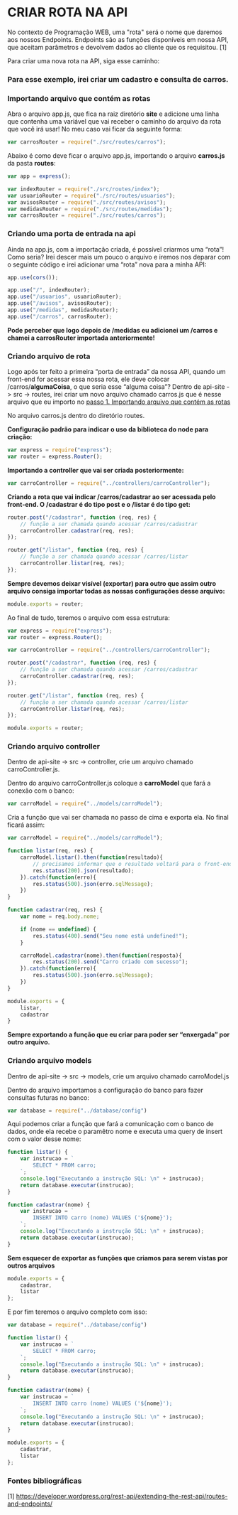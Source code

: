 # CRIAR ROTA NA API

No contexto de Programação WEB, uma "rota" será o nome que daremos aos nossos Endpoints.
Endpoints são as funções disponíveis em nossa API, que aceitam parâmetros e devolvem dados ao cliente que os requisitou. [1]

Para criar uma nova rota na API, siga esse caminho:

### Para esse exemplo, irei criar um cadastro e consulta de carros.
### Importando arquivo que contém as rotas

Abra o arquivo app.js, que fica na raiz diretório **site** e adicione uma linha que contenha uma variável que vai receber o caminho do arquivo da rota que você irá usar! No meu caso vai ficar da seguinte forma: 

```jsx
var carrosRouter = require("./src/routes/carros");
```

 Abaixo é como deve ficar o arquivo app.js, importando o arquivo **carros.js** da pasta **routes**:

```jsx
var app = express();

var indexRouter = require("./src/routes/index");
var usuarioRouter = require("./src/routes/usuarios");
var avisosRouter = require("./src/routes/avisos");
var medidasRouter = require("./src/routes/medidas");
var carrosRouter = require("./src/routes/carros");
```

### Criando uma porta de entrada na api

Ainda na app.js, com a importação criada, é possível criarmos uma “rota”! Como seria? Irei descer mais um pouco o arquivo e iremos nos deparar com o seguinte código e irei adicionar uma “rota” nova para a minha API:

```jsx
app.use(cors());

app.use("/", indexRouter);
app.use("/usuarios", usuarioRouter);
app.use("/avisos", avisosRouter);
app.use("/medidas", medidasRouter);
app.use("/carros", carrosRouter);
```

**Pode perceber que logo depois de /medidas eu adicionei um /carros e chamei a carrosRouter importada anteriormente!**

### Criando arquivo de rota

Logo após ter feito a primeira “porta de entrada” da nossa API, quando um front-end for acessar essa nossa rota, ele deve colocar /carros/**algumaCoisa**, o que seria esse “alguma coisa”? Dentro de api-site -> src -> routes, irei criar um novo arquivo chamado carros.js que é nesse arquivo que eu importo no [passo 1. Importando arquivo que contém as rotas](about:blank#importando-arquivo-que-cont%C3%A9m-as-rotas)

No arquivo carros.js dentro do diretório routes.

**Configuração padrão para indicar o uso da biblioteca do node para criação:**

```jsx
var express = require("express");
var router = express.Router();
```

**Importando a controller que vai ser criada posteriormente:**

```jsx
var carroController = require("../controllers/carroController");
```

**Criando a rota que vai indicar /carros/cadastrar ao ser acessada pelo front-end. O /cadastrar é do tipo post e o /listar é do tipo get:**

```jsx
router.post("/cadastrar", function (req, res) {
    // função a ser chamada quando acessar /carros/cadastrar
    carroController.cadastrar(req, res);
});

router.get("/listar", function (req, res) {
    // função a ser chamada quando acessar /carros/listar
    carroController.listar(req, res);
});
```

**Sempre devemos deixar visível (exportar) para outro que assim outro arquivo consiga importar todas as nossas configurações desse arquivo:**

```jsx
module.exports = router;
```

Ao final de tudo, teremos o arquivo com essa estrutura:

```jsx
var express = require("express");
var router = express.Router();

var carroController = require("../controllers/carroController");

router.post("/cadastrar", function (req, res) {
    // função a ser chamada quando acessar /carros/cadastrar
    carroController.cadastrar(req, res);
});

router.get("/listar", function (req, res) {
    // função a ser chamada quando acessar /carros/listar
    carroController.listar(req, res);
});

module.exports = router;
```

### Criando arquivo controller

Dentro de api-site -> src -> controller, crie um arquivo chamado carroController.js.

Dentro do arquivo carroController.js coloque a **carroModel** que fará a conexão com o banco:

```jsx
var carroModel = require("../models/carroModel");
```

Cria a função que vai ser chamada no passo de cima e exporta ela. No final ficará assim:

```jsx
var carroModel = require("../models/carroModel");

function listar(req, res) {
    carroModel.listar().then(function(resultado){
        // precisamos informar que o resultado voltará para o front-end como uma resposta em json
        res.status(200).json(resultado);
    }).catch(function(erro){
        res.status(500).json(erro.sqlMessage);
    })
}

function cadastrar(req, res) {
    var nome = req.body.nome;

    if (nome == undefined) {
        res.status(400).send("Seu nome está undefined!");
    }

    carroModel.cadastrar(nome).then(function(resposta){
        res.status(200).send("Carro criado com sucesso");
    }).catch(function(erro){
        res.status(500).json(erro.sqlMessage);
    })
}

module.exports = {
    listar,
    cadastrar
}
```

**Sempre exportando a função que eu criar para poder ser “enxergada” por outro arquivo.**

### Criando arquivo models

Dentro de api-site -> src -> models, crie um arquivo chamado carroModel.js

Dentro do arquivo importamos a configuração do banco para fazer consultas futuras no banco:

```jsx
var database = require("../database/config")
```

Aqui podemos criar a função que fará a comunicação com o banco de dados, onde ela recebe o paramêtro nome e executa uma query de insert com o valor desse nome:

```jsx
function listar() {
    var instrucao = `
        SELECT * FROM carro;
    `;
    console.log("Executando a instrução SQL: \n" + instrucao);
    return database.executar(instrucao);
}

function cadastrar(nome) {
    var instrucao = `
        INSERT INTO carro (nome) VALUES ('${nome}');
    `;
    console.log("Executando a instrução SQL: \n" + instrucao);
    return database.executar(instrucao);
}
```

**Sem esquecer de exportar as funções que criamos para serem vistas por outros arquivos**

```jsx
module.exports = {
    cadastrar,
    listar
};
```

E por fim teremos o arquivo completo com isso:

```jsx
var database = require("../database/config")

function listar() {
    var instrucao = `
        SELECT * FROM carro;
    `;
    console.log("Executando a instrução SQL: \n" + instrucao);
    return database.executar(instrucao);
}

function cadastrar(nome) {
    var instrucao = `
        INSERT INTO carro (nome) VALUES ('${nome}');
    `;
    console.log("Executando a instrução SQL: \n" + instrucao);
    return database.executar(instrucao);
}

module.exports = {
    cadastrar,
    listar
};
```

### Fontes bibliográficas

[1] https://developer.wordpress.org/rest-api/extending-the-rest-api/routes-and-endpoints/